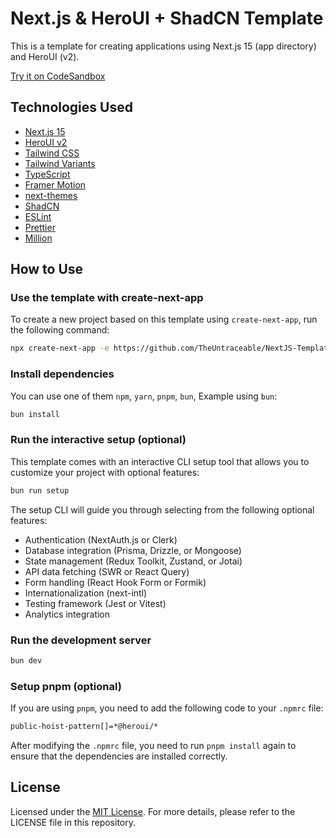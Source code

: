 # Next.js & HeroUI + ShadCN Template

This is a template for creating applications using Next.js 15 (app directory) and HeroUI (v2).

[Try it on CodeSandbox](https://githubbox.com/TheUntraceable/NextJS-Template)

## Technologies Used

- [Next.js 15](https://nextjs.org/docs/getting-started)
- [HeroUI v2](https://heroui.com/)
- [Tailwind CSS](https://tailwindcss.com/)
- [Tailwind Variants](https://tailwind-variants.org)
- [TypeScript](https://www.typescriptlang.org/)
- [Framer Motion](https://www.framer.com/motion/)
- [next-themes](https://github.com/pacocoursey/next-themes)
- [ShadCN](https://ui.shadcn.com/)
- [ESLint](https://eslint.org/)
- [Prettier](https://prettier.io/)
- [Million](https://million.dev/)

## How to Use

### Use the template with create-next-app

To create a new project based on this template using `create-next-app`, run the following command:

```bash
npx create-next-app -e https://github.com/TheUntraceable/NextJS-Template my-app
```

### Install dependencies

You can use one of them `npm`, `yarn`, `pnpm`, `bun`, Example using `bun`:

```bash
bun install
```

### Run the interactive setup (optional)

This template comes with an interactive CLI setup tool that allows you to customize your project with optional features:

```bash
bun run setup
```

The setup CLI will guide you through selecting from the following optional features:

- Authentication (NextAuth.js or Clerk)
- Database integration (Prisma, Drizzle, or Mongoose)
- State management (Redux Toolkit, Zustand, or Jotai)
- API data fetching (SWR or React Query)
- Form handling (React Hook Form or Formik)
- Internationalization (next-intl)
- Testing framework (Jest or Vitest)
- Analytics integration

### Run the development server

```bash
bun dev
```

### Setup pnpm (optional)

If you are using `pnpm`, you need to add the following code to your `.npmrc` file:

```bash
public-hoist-pattern[]=*@heroui/*
```

After modifying the `.npmrc` file, you need to run `pnpm install` again to ensure that the dependencies are installed correctly.

## License

Licensed under the [MIT License](./LICENSE). For more details, please refer to the LICENSE file in this repository.
